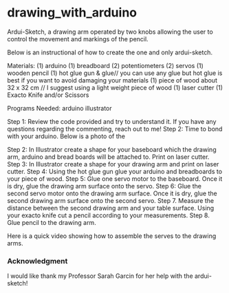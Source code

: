 # drawing_with_arduino
<p> Ardui-Sketch, a drawing arm operated by two knobs allowing the user to control the movement and markings of the pencil.</p>

Below is an instructional of how to create the one and only ardui-sketch.

Materials:
(1) arduino 
(1) breadboard
(2) potentiometers
(2) servos
(1) wooden pencil
(1) hot glue gun & glue// you can use any glue but hot glue is best if you want to avoid damaging your materials
(1) piece of wood about 32 x 32 cm // I suggest using a light weight piece of wood
(1) laser cutter 
(1) Exacto Knife and/or Scissors 

Programs Needed:
arduino 
illustrator 


Step 1: Review the code provided and try to understand it. If you have any questions regarding the commenting, reach out to me! 
Step 2: Time to bond with your arduino. Below is a photo of the 

Step 2: In Illustrator create a shape for your baseboard which the drawing arm, arduino and bread boards will be attached to. Print on laser cutter. 
Step 3: In Illustrator create a shape for your drawing arm and print on laser cutter.
Step 4: Using the hot glue gun glue your arduino and breadboards to your piece of wood. 
Step 5: Glue one servo motor to the baseboard. Once it is dry, glue the drawing arm surface onto the servo. 
Step 6: Glue the second servo motor onto the drawing arm surface. Once it is dry, glue the second drawing arm surface onto the second servo. 
Step 7. Measure the distance between the second drawing arm and your table surface. Using your exacto knife cut a pencil according to your measurements. 
Step 8. Glue pencil to the drawing arm. 

Here is a quick video showing how to assemble the serves to the drawing arms. 




### Acknowledgment 
I would like thank my Professor Sarah Garcin for her help with the ardui-sketch!
